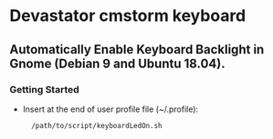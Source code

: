 # Devastator cmstorm keyboard
## Automatically Enable Keyboard Backlight in Gnome (Debian 9 and Ubuntu 18.04).

### Getting Started
- Insert at the end of user profile file (~/.profile):

        /path/to/script/keyboardLedOn.sh

